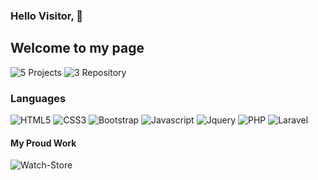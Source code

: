### Hello Visitor, 👋

## Welcome to my page 
![5 Projects](https://shields.io/badge/Project-5-green) ![3 Repository](https://shields.io/badge/Repository-3-green)

### Languages
![HTML5](https://shields.io/badge/HTML-green?logo=HTML5) ![CSS3](https://shields.io/badge/CSS-darkcyan?logo=CSS3) ![Bootstrap](https://shields.io/badge/Bootstrap-blue?logo=bootstrap) ![Javascript](https://shields.io/badge/Javascript-light?logo=JAVASCRIPT) ![Jquery](https://shields.io/badge/Jquery-red?logo=jquery) ![PHP](https://shields.io/badge/PHP-dark?logo=php) ![Laravel](https://shields.io/badge/Laravel-blue?logo=laravel)

#### My Proud Work
![Watch-Store](https://shields.io/badge/Watch_Store-darkgreen)
<!--
**Kiranpatil12701/Kiranpatil12701** is a ✨ _special_ ✨ repository because its `README.md` (this file) appears on your GitHub profile.

Here are some ideas to get you started:

- 🔭 I’m currently working on ...
- 🌱 I’m currently learning ...
- 👯 I’m looking to collaborate on ...
- 🤔 I’m looking for help with ...
- 💬 Ask me about ...
- 📫 How to reach me: ...
- 😄 Pronouns: ...
- ⚡ Fun fact: ...
-->
